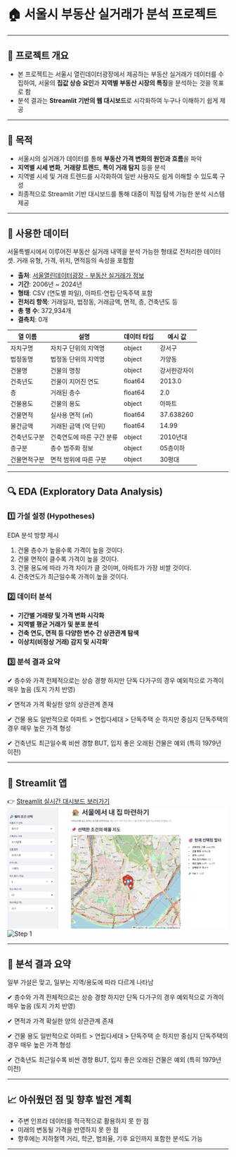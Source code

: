 # 🏠 서울시 부동산 실거래가 분석 프로젝트

---

## 📌 프로젝트 개요

- 본 프로젝트는 서울시 열린데이터광장에서 제공하는 부동산 실거래가 데이터를 수집하여, 서울의 **집값 상승 요인**과 **지역별 부동산 시장의 특징**을 분석하는 것을 목표로 함
- 분석 결과는 **Streamlit 기반의 웹 대시보드**로 시각화하여 누구나 이해하기 쉽게 제공
---

## 🎯 목적

- 서울시의 실거래가 데이터를 통해 **부동산 가격 변화의 원인과 흐름**을 파악
- **지역별 시세 변화**, **거래량 트렌드**, **특이 거래 탐지** 등을 분석
- 지역별 시세 및 거래 트렌드를 시각화하여 일반 사용자도 쉽게 이해할 수 있도록 구성
- 최종적으로 Streamlit 기반 대시보드를 통해 대중이 직접 탐색 가능한 분석 시스템 제공

---

## 📂 사용한 데이터
서울특별시에서 이루어진 부동산 실거래   내역을 분석 가능한 형태로 전처리한 데이터 셋. 거래 유형, 가격, 위치, 면적등의 속성을 포함함

- **출처**: [서울열린데이터광장 - 부동산 실거래가 정보](https://data.seoul.go.kr/)
- **기간**: 2006년 ~ 2024년
- **형태**: CSV (연도별 파일), 아파트·연립·단독주택 포함
- **전처리 항목**: 거래일자, 법정동, 거래금액, 면적, 층, 건축년도 등
- **총 행 수**: 372,934개
- **결측치**: 0개

| 열 이름   | 설명                   | 데이터 타입  | 예시 값  |
| ------ | -------------------- | ------- | ------------- |
| 자치구명   | 자치구 단위의 지역명          | object  | 강서구           |
| 법정동명   | 법정동 단위의 지역명          | object  | 가양동           |
| 건물명    | 건물의 명칭  | object  | 강서한강자이        |
| 건축년도   | 건물이 지어진 연도           | float64 | 2013.0        |
| 층      | 거래된 층수               | float64 | 2.0           |
| 건물용도   | 건물의 용도               | object  | 아파트           |
| 건물면적   | 실사용 면적 (㎡)           | float64 | 37.638260     |
| 물건금액   | 거래된 금액 (억 단위)        | float64 | 14.99         |
| 건축년도구분 | 건축연도에 따른 구간 분류       | object  | 2010년대        |
| 층구분    | 층수 범주화 정보            | object  | 05층이하         |
| 건물면적구분 | 면적 범위에 따른 구분         | object  | 30평대          |


---

## 🔍 EDA (Exploratory Data Analysis)

### 1️⃣ 가설 설정 (Hypotheses)
EDA 분석 방향 제시

1. 건물 층수가 높을수록 가격이 높을 것이다.
2. 건물 면적이 클수록 가격이 높을 것이다.
3. 건물 용도에 따라 가격 차이가 클 것이며, 아파트가 가장 비쌀 것이다.
4. 건축연도가 최근일수록 가격이 높을 것이다.

### 2️⃣ 데이터 분석

- **기간별 거래량 및 가격 변화 시각화**
- **지역별 평균 거래가 및 분포 분석**
- **건축 연도, 면적 등 다양한 변수 간 상관관계 탐색**
- **이상치(비정상 거래) 감지 및 시각화**'


### 3️⃣ 분석 결과 요약

✔ 층수와 가격
전체적으로는 상승 경향
하지만 단독 다가구의 경우 예외적으로 가격이 매우 높음 (토지 가치 반영)

✔ 면적과 가격
확실한 양의 상관관계 존재

✔ 건물 용도
일반적으로 아파트 > 연립다세대 > 단독주택 순
하지만 중심지 단독주택의 경우 매우 높은 가격 형성

✔ 건축년도
최근일수록 비싼 경향
BUT, 입지 좋은 오래된 건물은 예외 (특히 1979년 이전)


---

## 🚀 Streamlit 앱

👉 [Streamlit 실시간 대시보드 보러가기](https://m7wq3cna37q8vzejeq2ta3.streamlit.app/) 
![Step 1](streamlit/image_1.png)
![Step 1](stremalit/image_2.png)

---


## 📌 분석 결과 요약
일부 가설은 맞고, 일부는 지역/용도에 따라 다르게 나타남

✔ 층수와 가격
전체적으로는 상승 경향
하지만 단독 다가구의 경우 예외적으로 가격이 매우 높음 (토지 가치 반영)

✔ 면적과 가격
확실한 양의 상관관계 존재

✔ 건물 용도
일반적으로 아파트 > 연립다세대 > 단독주택 순
하지만 중심지 단독주택의 경우 매우 높은 가격 형성

✔ 건축년도
최근일수록 비싼 경향
BUT, 입지 좋은 오래된 건물은 예외 (특히 1979년 이전)

---

## 📈 아쉬웠던 점 및 향후 발전 계획

- 주변 인프라 데이터를 적극적으로 활용하지 못 한 점
- 미래의 변동될 가격을 반영하지 못 한 점
- 향후에는 지하철역 거리, 학군, 범죄율, 기후 요인까지 포함한 분석도 가능

---






